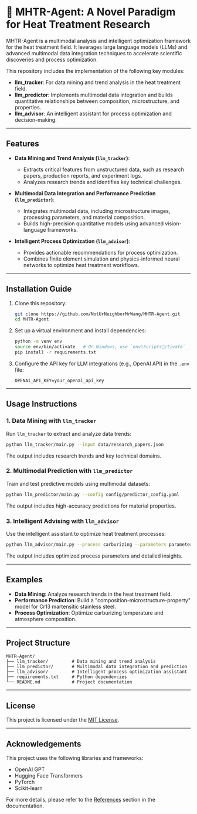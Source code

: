 
# 🤖 MHTR-Agent: A Novel Paradigm for Heat Treatment Research

MHTR-Agent is a multimodal analysis and intelligent optimization framework for the heat treatment field. It leverages large language models (LLMs) and advanced multimodal data integration techniques to accelerate scientific discoveries and process optimization.

This repository includes the implementation of the following key modules:

- **llm_tracker**: For data mining and trend analysis in the heat treatment field.
- **llm_predictor**: Implements multimodal data integration and builds quantitative relationships between composition, microstructure, and properties.
- **llm_advisor**: An intelligent assistant for process optimization and decision-making.

---

## Features

- **Data Mining and Trend Analysis (`llm_tracker`)**:
  - Extracts critical features from unstructured data, such as research papers, production reports, and experiment logs.
  - Analyzes research trends and identifies key technical challenges.

- **Multimodal Data Integration and Performance Prediction (`llm_predictor`)**:
  - Integrates multimodal data, including microstructure images, processing parameters, and material composition.
  - Builds high-precision quantitative models using advanced vision-language frameworks.

- **Intelligent Process Optimization (`llm_advisor`)**:
  - Provides actionable recommendations for process optimization.
  - Combines finite element simulation and physics-informed neural networks to optimize heat treatment workflows.

---

## Installation Guide

1. Clone this repository:
   ```bash
   git clone https://github.com/NotUrNeighborMrWang/MHTR-Agent.git
   cd MHTR-Agent
   ```

2. Set up a virtual environment and install dependencies:
   ```bash
   python -m venv env
   source env/bin/activate   # On Windows, use `env\Scriptsctivate`
   pip install -r requirements.txt
   ```

3. Configure the API key for LLM integrations (e.g., OpenAI API) in the `.env` file:
   ```
   OPENAI_API_KEY=your_openai_api_key
   ```

---

## Usage Instructions

### 1. Data Mining with `llm_tracker`

Run `llm_tracker` to extract and analyze data trends:

```bash
python llm_tracker/main.py --input data/research_papers.json
```

The output includes research trends and key technical domains.

### 2. Multimodal Prediction with `llm_predictor`

Train and test predictive models using multimodal datasets:

```bash
python llm_predictor/main.py --config config/predictor_config.yaml
```

The output includes high-accuracy predictions for material properties.

### 3. Intelligent Advising with `llm_advisor`

Use the intelligent assistant to optimize heat treatment processes:

```bash
python llm_advisor/main.py --process carburizing --parameters parameters.json
```

The output includes optimized process parameters and detailed insights.

---

## Examples

- **Data Mining**: Analyze research trends in the heat treatment field.
- **Performance Prediction**: Build a "composition-microstructure-property" model for Cr13 martensitic stainless steel.
- **Process Optimization**: Optimize carburizing temperature and atmosphere composition.

---

## Project Structure

```
MHTR-Agent/
├── llm_tracker/         # Data mining and trend analysis
├── llm_predictor/       # Multimodal data integration and prediction
├── llm_advisor/         # Intelligent process optimization assistant
├── requirements.txt     # Python dependencies
└── README.md            # Project documentation
```

---

## License

This project is licensed under the [MIT License](LICENSE).

---

## Acknowledgements

This project uses the following libraries and frameworks:
- OpenAI GPT
- Hugging Face Transformers
- PyTorch
- Scikit-learn

For more details, please refer to the [References](#) section in the documentation.
